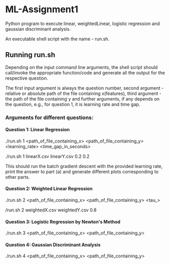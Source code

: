 # ML-Assignment1
Python program to execute linear, weightedLinear, logistic regression and gaussian discriminant analysis.

An executable shell script with the name - run.sh.

## Running run.sh

Depending on the input command line arguments, the shell script should call/invoke the appropriate function/code and 
generate all the output for the respective question.

The first input argument is always the question number, second argument - relative or absolute path of the file containing 
x(features), third argument - the path of the file containing y and further arguments, if any depends on the question, 
e.g., for question 1, it is learning rate and time gap.

### Arguments for different questions:

#### Question 1: Linear Regression
./run.sh 1 <path_of_file_containing_x> <path_of_file_containing_y> <learning_rate> <time_gap_in_seconds>

./run.sh 1 linearX.csv linearY.csv 0.2 0.2

This should run the batch gradient descent with the provided learning rate, print the answer to part (a) and generate 
different plots corresponding to other parts.
 

#### Question 2: Weighted Linear Regression
./run.sh 2 <path_of_file_containing_x> <path_of_file_containing_y> <tau_>

/run.sh 2 weightedX.csv weightedY.csv 0.8

 
#### Question 3: Logistic Regression by Newton's Method
./run.sh 3 <path_of_file_containing_x> <path_of_file_containing_y>

 
#### Question 4: Gaussian Discriminant Analysis
./run.sh 4 <path_of_file_containing_x> <path_of_file_containing_y>
